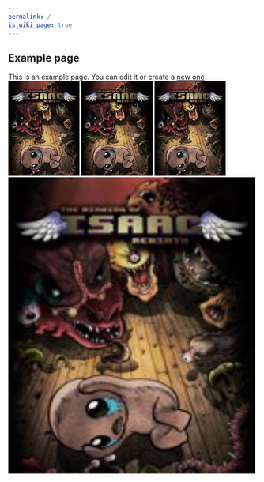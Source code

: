 ```yaml
---
permalink: /
is_wiki_page: true
---
```

## Example page

This is an example page. You can edit it or create a [new one](new_page.md)
![binding](../assets/YAD/Thumbnails/Games/Binding.jpg) ![binding](../assets/YAD/Thumbnails/Games/Binding.jpg) ![binding](../assets/YAD/Thumbnails/Games/Binding.jpg)
<img src="../assets/YAD/Thumbnails/Games/Binding.jpg" alt="Girl in a jacket" width="500" height="600">
